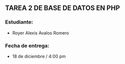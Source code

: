 ## TAREA 2 DE BASE DE DATOS EN PHP 

### Estudiante:
*  Royer Alexis Avalos Romero

### Fecha de entrega: 
* 18 de diciembre / 4:00 pm